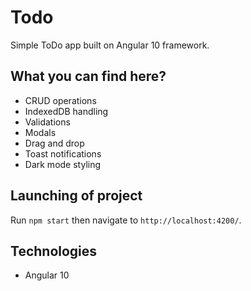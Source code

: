 
# Todo

Simple ToDo app built on Angular 10 framework.

## What you can find here?

- CRUD operations
- IndexedDB handling
- Validations
- Modals
- Drag and drop
- Toast notifications
- Dark mode styling


## Launching of project

Run `npm start` then navigate to `http://localhost:4200/`.

## Technologies

 - Angular 10

